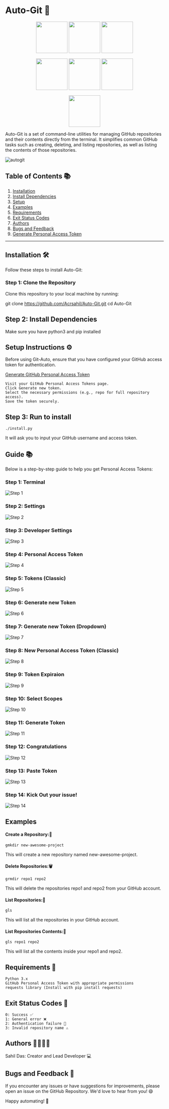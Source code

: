 # Auto-Git 🚀

<p align="center">
  <img src="https://img.shields.io/github/contributors/Acrsahil/Auto-Git?style=for-the-badge&color=purple" width="100" />
  <img src="https://img.shields.io/github/stars/Acrsahil/Auto-Git?style=for-the-badge&color=gold" width="100" />
  <img src="https://img.shields.io/github/forks/Acrsahil/Auto-Git?style=for-the-badge&color=teal" width="100" />
</p>
<p align="center">
  <img src="https://img.shields.io/github/license/Acrsahil/Auto-Git?style=for-the-badge&color=orange" width="100" />
  <img src="https://img.shields.io/badge/Python-47%25-blue?style=for-the-badge&color=blue" width="100" />
  <img src="https://img.shields.io/badge/Bash-27%25-green?style=for-the-badge&color=green" width="100" />
</p>
<p align="center">
  <img src="https://img.shields.io/badge/Roff-25%25-yellow?style=for-the-badge&color=yellow" width="100" />
</p>






Auto-Git is a set of command-line utilities for managing GitHub repositories and their contents directly from the terminal. It simplifies common GitHub tasks such as creating, deleting, and listing repositories, as well as listing the contents of those repositories.

![autogit](https://github.com/user-attachments/assets/457b361d-d48c-4d22-99a0-78175b36a820)

## Table of Contents 📚

1. [Installation](#installation-%EF%B8%8F)
2. [Install Dependencies](#step-2-install-dependencies)
3. [Setup](#step-3-run-to-install)
4. [Examples](#examples)
5. [Requirements](#requirements-)
6. [Exit Status Codes](#exit-status-codes-)
7. [Authors](#authors-)
8. [Bugs and Feedback](#bugs-and-feedback-)
9. [Generate Personal Access Token](#guide-)

---



## Installation 🛠

Follow these steps to install Auto-Git:

### Step 1: Clone the Repository

Clone this repository to your local machine by running:

git clone https://github.com/Acrsahil/Auto-Git.git
cd Auto-Git

## Step 2: Install Dependencies

Make sure you have python3 and pip installed

## Setup Instructions ⚙️

Before using Git-Auto, ensure that you have configured your GitHub access token for authentication.

 [Generate GitHub Personal Access Token](#guide-)

    Visit your GitHub Personal Access Tokens page.
    Click Generate new token.
    Select the necessary permissions (e.g., repo for full repository access).
    Save the token securely.

## Step 3: Run to install

    ./install.py


It will ask you to input your GitHub username and access token.

## Guide 📚

Below is a step-by-step guide to help you get Personal Access Tokens:

### Step 1: Terminal
![Step 1](guide/1.png)

### Step 2: Settings
![Step 2](guide/2.png)

### Step 3: Developer Settings
![Step 3](guide/3.png)

### Step 4: Personal Access Token
![Step 4](guide/4.png)

### Step 5: Tokens (Classic)
![Step 5](guide/5.png)

### Step 6: Generate new Token
![Step 6](guide/6.png)

### Step 7: Generate new Token (Dropdown)
![Step 7](guide/7.png)

### Step 8: New Personal Access Token (Classic)
![Step 8](guide/8.png)

### Step 9: Token Expiraion
![Step 9](guide/9.png)

### Step 10: Select Scopes
![Step 10](guide/10.png)

### Step 11: Generate Token
![Step 11](guide/11.png)

### Step 12: Congratulations
![Step 12](guide/12.png)    

### Step 13: Paste Token
![Step 13](guide/13.png) 

### Step 14: Kick Out your issue!
![Step 14](guide/14.png) 

## Examples

#### Create a Repository:📂

    gmkdir new-awesome-project

This will create a new repository named new-awesome-project.

#### Delete Repositories:🗑

    grmdir repo1 repo2

This will delete the repositories repo1 and repo2 from your GitHub account.

#### List Repositories:📜

    gls

This will list all the repositories in your GitHub account.

#### List Repositories Contents:📁

    gls repo1 repo2

This will list all the contents inside your repo1 and repo2.

## Requirements 📌

    Python 3.x
    GitHub Personal Access Token with appropriate permissions
    requests library (Install with pip install requests)

## Exit Status Codes 🚦

    0: Success ✅
    1: General error ❌
    2: Authentication failure 🔐
    3: Invalid repository name ⚠️



## Authors 👨‍💻👩‍💻

Sahil Das: Creator and Lead Developer 💻

## Bugs and Feedback 🐞

If you encounter any issues or have suggestions for improvements, please open an issue on the GitHub Repository. We'd love to hear from you! 😄

Happy automating! 🚀
